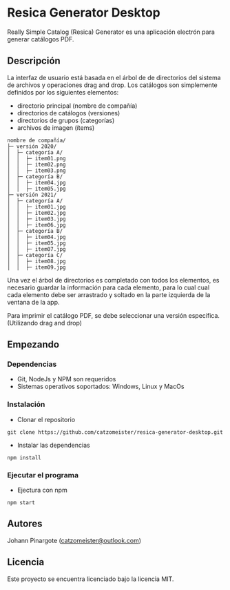 # Resica Generator Desktop

Really Simple Catalog (Resica) Generator es una aplicación electrón para generar catálogos PDF.

## Descripción

La interfaz de usuario está basada en el árbol de de directorios del sistema de archivos y operaciones drag and drop.  Los catálogos son simplemente definidos por los siguientes elementos:
* directorio principal (nombre de compañía)
* directorios de catálogos (versiones)
* directorios de grupos (categorías)
* archivos de imagen (ítems)

```
nombre de compañía/
├─ versión 2020/
│  ├─ categoría A/
│  │  ├─ item01.png
│  │  ├─ item02.png
│  │  ├─ item03.png
│  ├─ categoría B/
│  │  ├─ item04.jpg
│  │  ├─ item05.jpg
├─ versión 2021/
│  ├─ categoría A/
│  │  ├─ item01.jpg
│  │  ├─ item02.jpg
│  │  ├─ item03.jpg
│  │  ├─ item06.jpg
│  ├─ categoría B/
│  │  ├─ item04.jpg
│  │  ├─ item05.jpg
│  │  ├─ item07.jpg
│  ├─ categoría C/
│  │  ├─ item08.jpg
│  │  ├─ item09.jpg
```

Una vez el árbol de directorios es completado con todos los elementos, es necesario guardar la información para cada elemento, para lo cual cual cada elemento debe ser arrastrado y soltado en la parte izquierda de la ventana de la app.

Para imprimir el catálogo PDF, se debe seleccionar una versión específica. (Utilizando drag and drop)

## Empezando

### Dependencias

* Git, NodeJs y NPM son requeridos
* Sistemas operativos soportados: Windows, Linux y MacOs

### Instalación

* Clonar el repositorio
```
git clone https://github.com/catzomeister/resica-generator-desktop.git
```
* Instalar las dependencias
```
npm install
```

### Ejecutar el programa

* Ejectura con npm
```
npm start
```

## Autores

Johann Pinargote (catzomeister@outlook.com)

## Licencia

Este proyecto se encuentra licenciado bajo la licencia MIT.